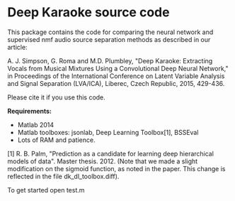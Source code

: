 Deep Karaoke source code
========================
This package contains the code for comparing the neural network and supervised nmf audio source separation methods as described in our article:

A. J. Simpson, G. Roma and M.D. Plumbley, "Deep Karaoke: Extracting Vocals from Musical Mixtures Using a Convolutional Deep Neural Network," in Proceedings of the International Conference on Latent Variable Analysis and Signal Separation (LVA/ICA), Liberec, Czech Republic, 2015, 429-436.

Please cite it if you use this code.

**Requirements:**
- Matlab 2014
- Matlab toolboxes: jsonlab, Deep Learning Toolbox[1], BSSEval
- Lots of RAM and patience.

[1] R. B. Palm, "Prediction as a candidate for learning deep hierarchical models of data". Master thesis. 2012. (Note that we made a slight modification on the sigmoid function, as noted in the paper. This change is reflected in the file dk_dl_toolbox.diff).

To get started open test.m